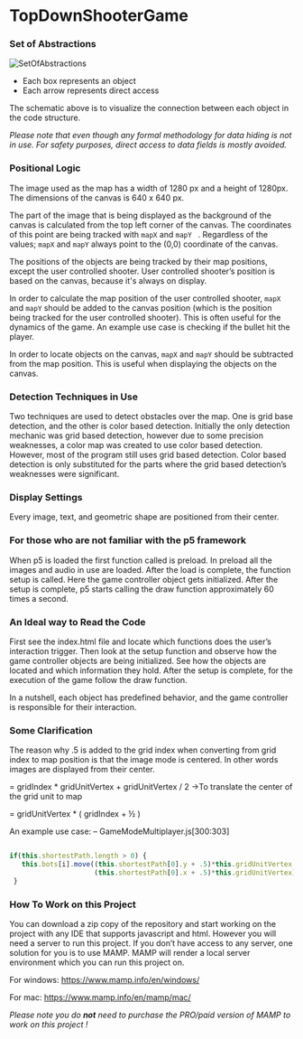 # TopDownShooterGame

### Set of Abstractions
![SetOfAbstractions](https://user-images.githubusercontent.com/104160992/214609104-52066a34-c1ce-4114-b466-a1a8248402dc.png)

- Each box represents an object 
- Each arrow represents direct access 

The schematic above is to visualize the connection between each object in the code structure. 

*Please note that even though any formal methodology for data hiding is not in use. For safety purposes, direct access to data fields is mostly avoided.*

### Positional Logic 

The image used as the map has a width of 1280 px and a height of 1280px. The dimensions of the canvas is 640 x 640 px. 

The part of the image that is being displayed as the background of the canvas is calculated from the top left corner of the canvas. 
The coordinates of this point are being tracked with ``` mapX ```  and ``` mapY  ``` .  Regardless of the values; ``` mapX ``` and  ``` mapY ``` 
always point to the (0,0) coordinate of the canvas. 

The positions of the objects are being tracked by their map positions, except the user controlled shooter.
User controlled shooter’s position is based on the canvas, because it's always on display. 

In order to calculate the map position of the user controlled shooter, ``` mapX ``` and ``` mapY ``` should 
be added to the canvas position (which is the position being tracked for the user controlled shooter). 
This is often useful for the dynamics of the game. An example use case is checking if the bullet hit the player. 

In order to locate objects on the canvas, ``` mapX ``` and ``` mapY ``` should be subtracted from the map position. 
This is useful when displaying the objects on the canvas. 

### Detection Techniques in Use

Two techniques are used to detect obstacles over the map. One is grid base detection, and the other is color based detection. 
Initially the only detection mechanic was grid based detection, however due to some precision weaknesses, a color map was 
created to use color based detection. However, most of the program still uses grid based detection. Color based detection 
is only substituted for the parts where the grid based detection’s weaknesses were significant. 

### Display Settings

Every image, text, and geometric shape are positioned from their center. 

### For those who are not familiar with the p5 framework 

When p5 is loaded the first function called is preload. In preload all the images and audio in use are loaded. 
After the load is complete, the function setup is called. Here the game controller object gets initialized. 
After the setup is complete, p5 starts calling the draw function approximately 60 times a second. 

### An Ideal way to Read the Code 

First see the index.html file and locate which functions does the user’s interaction trigger. 
Then look at the setup function and observe how the game controller objects are being initialized. 
See how the objects are located and which information they hold. 
After the setup is complete, for the execution of the game follow the draw function. 

In a nutshell, each object has predefined behavior, and the game controller is responsible for their interaction. 

### Some Clarification

The reason why .5 is added to the grid index when converting from grid index to map position is that the image mode is centered. 
In other words images are displayed from their center. 

 = gridIndex * gridUnitVertex + gridUnitVertex / 2 →To translate the center of the grid unit to map 

= gridUnitVertex * ( gridIndex + ½ ) 

An example use case:  – GameModeMultiplayer.js[300:303]

``` javascript

if(this.shortestPath.length > 0) {
   this.bots[i].move((this.shortestPath[0].y + .5)*this.gridUnitVertex ,
                     (this.shortestPath[0].x + .5)*this.gridUnitVertex);
 }
```

### How To Work on this Project 

You can download a zip copy of the repository and start working on the project with any IDE that supports javascript and html. 
However you will need a server to run this project. If you don’t have access to any server, one solution for you is to use MAMP. 
MAMP will render a local server environment which you can run this project on.

For windows: https://www.mamp.info/en/windows/

For mac: https://www.mamp.info/en/mamp/mac/ 

*Please note you do ***not*** need to purchase the PRO/paid version of MAMP to work on this project !*

